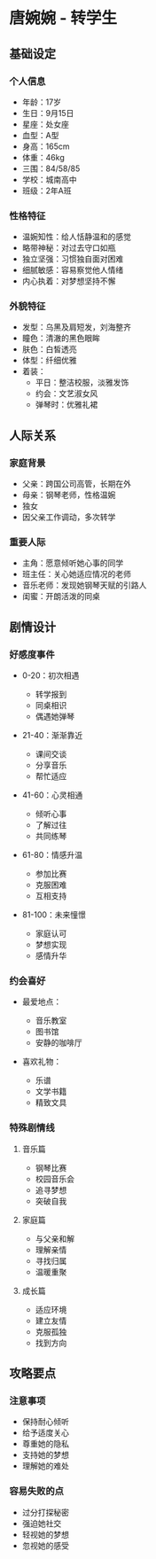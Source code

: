 # 唐婉婉 - 转学生

## 基础设定
### 个人信息
- 年龄：17岁
- 生日：9月15日
- 星座：处女座
- 血型：A型
- 身高：165cm
- 体重：46kg
- 三围：84/58/85
- 学校：城南高中
- 班级：2年A班

### 性格特征
- 温婉知性：给人恬静温和的感觉
- 略带神秘：对过去守口如瓶
- 独立坚强：习惯独自面对困难
- 细腻敏感：容易察觉他人情绪
- 内心执着：对梦想坚持不懈

### 外貌特征
- 发型：乌黑及肩短发，刘海整齐
- 瞳色：清澈的黑色眼眸
- 肤色：白皙透亮
- 体型：纤细优雅
- 着装：
  - 平日：整洁校服，淡雅发饰
  - 约会：文艺淑女风
  - 弹琴时：优雅礼裙

## 人际关系
### 家庭背景
- 父亲：跨国公司高管，长期在外
- 母亲：钢琴老师，性格温婉
- 独女
- 因父亲工作调动，多次转学

### 重要人际
- 主角：愿意倾听她心事的同学
- 班主任：关心她适应情况的老师
- 音乐老师：发现她钢琴天赋的引路人
- 闺蜜：开朗活泼的同桌

## 剧情设计
### 好感度事件
- 0-20：初次相遇
  - 转学报到
  - 同桌相识
  - 偶遇她弹琴

- 21-40：渐渐靠近
  - 课间交谈
  - 分享音乐
  - 帮忙适应

- 41-60：心灵相通
  - 倾听心事
  - 了解过往
  - 共同练琴

- 61-80：情感升温
  - 参加比赛
  - 克服困难
  - 互相支持

- 81-100：未来憧憬
  - 家庭认可
  - 梦想实现
  - 感情升华

### 约会喜好
- 最爱地点：
  - 音乐教室
  - 图书馆
  - 安静的咖啡厅
  
- 喜欢礼物：
  - 乐谱
  - 文学书籍
  - 精致文具

### 特殊剧情线
1. 音乐篇
   - 钢琴比赛
   - 校园音乐会
   - 追寻梦想
   - 突破自我

2. 家庭篇
   - 与父亲和解
   - 理解亲情
   - 寻找归属
   - 温暖重聚

3. 成长篇
   - 适应环境
   - 建立友情
   - 克服孤独
   - 找到方向

## 攻略要点
### 注意事项
- 保持耐心倾听
- 给予适度关心
- 尊重她的隐私
- 支持她的梦想
- 理解她的难处

### 容易失败的点
- 过分打探秘密
- 强迫她社交
- 轻视她的梦想
- 忽视她的感受